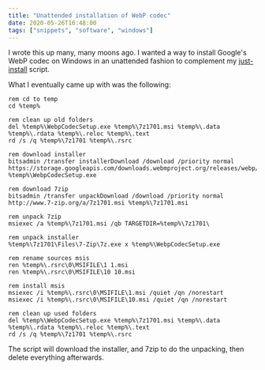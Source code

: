 ```yaml
---
title: "Unattended installation of WebP codec"
date: 2020-05-26T16:48:00
tags: ["snippets", "software", "windows"]
---
```


I wrote this up many, many moons ago. I wanted a way to install Google's WebP codec on Windows in an unattended fashion to complement my [just-install](https://just-install.github.io/) script.

What I eventually came up with was the following:

```
rem cd to temp
cd %temp%

rem clean up old folders
del %temp%\WebpCodecSetup.exe %temp%\7z1701.msi %temp%\.data %temp%\.rdata %temp%\.reloc %temp%\.text
rd /s /q %temp%\7z1701 %temp%\.rsrc

rem download installer
bitsadmin /transfer installerDownload /download /priority normal https://storage.googleapis.com/downloads.webmproject.org/releases/webp/WebpCodecSetup.exe %temp%\WebpCodecSetup.exe

rem download 7zip
bitsadmin /transfer unpackDownload /download /priority normal http://www.7-zip.org/a/7z1701.msi %temp%\7z1701.msi

rem unpack 7zip
msiexec /a %temp%\7z1701.msi /qb TARGETDIR=%temp%\7z1701\

rem unpack installer
%temp%\7z1701\Files\7-Zip\7z.exe x %temp%\WebpCodecSetup.exe

rem rename sources msis
ren %temp%\.rsrc\0\MSIFILE\1 1.msi
ren %temp%\.rsrc\0\MSIFILE\10 10.msi

rem install msis
msiexec /i %temp%\.rsrc\0\MSIFILE\1.msi /quiet /qn /norestart
msiexec /i %temp%\.rsrc\0\MSIFILE\10.msi /quiet /qn /norestart

rem clean up used folders
del %temp%\WebpCodecSetup.exe %temp%\7z1701.msi %temp%\.data %temp%\.rdata %temp%\.reloc %temp%\.text
rd /s /q %temp%\7z1701 %temp%\.rsrc
```

The script will download the installer, and 7zip to do the unpacking, then delete everything afterwards.